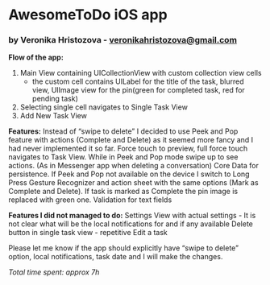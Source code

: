 # AwesomeToDo iOS app
### by Veronika Hristozova - veronikahristozova@gmail.com


**Flow of the app:**
1. Main View containing UICollectionView with custom collection view cells
   - the custom cell contains UILabel for the title of the task, blurred view, UIImage view for the pin(green for completed task, red for pending task)
2. Selecting single cell navigates to Single Task View
3. Add New Task View


**Features:**
Instead of “swipe to delete” I decided to use Peek and Pop feature with actions (Complete and Delete) as it seemed more fancy and I had never implemented it so far. 
Force touch to preview, full force touch navigates to Task View. While in Peek and Pop mode swipe up to see actions. (As in Messenger app when deleting a conversation)
Core Data for persistence.
If Peek and Pop not available on the device I switch to Long Press Gesture Recognizer and action sheet with the same options (Mark as Complete and Delete).
If task is marked as Complete the pin image is replaced with green one.
Validation for text fields


**Features I did not managed to do:**
Settings View with actual settings - It is not clear what will be the local notifications for and if any available
Delete button in single task view - repetitive
Edit a task


Please let me know if the app should explicitly have “swipe to delete” option, local notifications, task date and I will make the changes.

_Total time spent: approx 7h_
